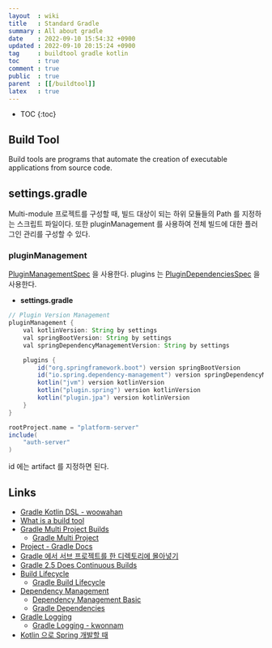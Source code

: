 ```yaml
---
layout  : wiki
title   : Standard Gradle
summary : All about gradle
date    : 2022-09-10 15:54:32 +0900
updated : 2022-09-10 20:15:24 +0900
tag     : buildtool gradle kotlin
toc     : true
comment : true
public  : true
parent  : [[/buildtool]]
latex   : true
---
```

* TOC
{:toc}

## Build Tool

Build tools are programs that automate the creation of executable applications from source code.

## settings.gradle

Multi-module 프로젝트를 구성할 때, 빌드 대상이 되는 하위 모듈들의 Path 를 지정하는 스크립트 파일이다.
또한 pluginManagement 를 사용하여 전체 빌드에 대한 플러그인 관리를 구성할 수 있다.

### pluginManagement

[PluginManagementSpec](https://docs.gradle.org/current/dsl/org.gradle.plugin.management.PluginManagementSpec.html#org.gradle.plugin.management.PluginManagementSpec) 을 사용한다. plugins 는 [PluginDependenciesSpec](https://docs.gradle.org/current/dsl/org.gradle.plugin.use.PluginDependenciesSpec.html) 을 사용한다.

- __settings.gradle__

```gradle
// Plugin Version Management 
pluginManagement {
    val kotlinVersion: String by settings
    val springBootVersion: String by settings
    val springDependencyManagementVersion: String by settings

    plugins {
        id("org.springframework.boot") version springBootVersion
        id("io.spring.dependency-management") version springDependencyManagementVersion
        kotlin("jvm") version kotlinVersion
        kotlin("plugin.spring") version kotlinVersion
        kotlin("plugin.jpa") version kotlinVersion
    }
}

rootProject.name = "platform-server"
include(
    "auth-server"
)
```

id 에는 artifact 를 지정하면 된다.

## Links

- [Gradle Kotlin DSL - woowahan](https://techblog.woowahan.com/2625/)
- [What is a build tool](https://stackoverflow.com/questions/7249871/what-is-a-build-tool)
- [Gradle Multi Project Builds](https://docs.gradle.org/current/userguide/multi_project_builds.html)
  - [Gradle Multi Project](https://kwonnam.pe.kr/wiki/gradle/multiproject?s[]=gradle)
- [Project - Gradle Docs](https://docs.gradle.org/current/dsl/org.gradle.api.Project.html)
- [Gradle 에서 서브 프로젝트를 한 디렉토리에 몰아넣기](https://blog.sapzil.org/2018/06/20/gradle-subproject-grouping/)
- [Gradle 2.5 Does Continuous Builds]()
- [Build Lifecycle](https://docs.gradle.org/current/userguide/build_lifecycle.html)
  - [Gradle Build Lifecycle](https://kwonnam.pe.kr/wiki/gradle/buildlifecycle?s[]=gradle)
- [Dependency Management](https://docs.gradle.org/current/userguide/dependency_management.html)
  - [Dependency Management Basic](https://docs.gradle.org/current/userguide/dependency_management_for_java_projects.html)
  - [Gradle Dependencies](https://kwonnam.pe.kr/wiki/gradle/dependencies)
- [Gradle Logging](https://docs.gradle.org/current/userguide/logging.html)
  - [Gradle Logging - kwonnam](https://kwonnam.pe.kr/wiki/gradle/logging)
- [Kotlin 으로 Spring 개발할 때](https://cheese10yun.github.io/spring-kotlin/)